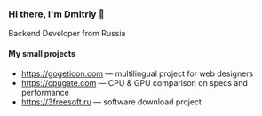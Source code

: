 ### Hi there, I'm Dmitriy 👋
<p>Backend Developer from Russia</p>

#### My small projects
- <a href="https://gogeticon.com/" rel="follow">https://gogeticon.com</a> — multilingual project for web designers 
- <a href="https://cpugate.com/" rel="follow">https://cpugate.com</a> — CPU & GPU comparison on specs and performance
- <a href="https://3freesoft.ru/" rel="follow">https://3freesoft.ru</a> — software download project
